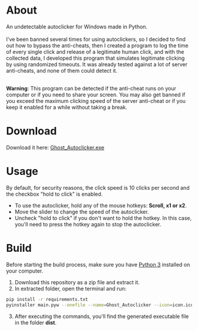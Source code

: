 # About

An undetectable autoclicker for Windows made in Python.
<br />
<br />
I've been banned several times for using autoclickers, so I decided to find out how to bypass the anti-cheats,
then I created a program to log the time of every single click and release of a legitimate human click, and
with the collected data, I developed this program that simulates legitimate clicking by using randomized timeouts.
It was already tested against a lot of server anti-cheats, and none of them could detect it.
<br />
<br />

**Warning**: This program can be detected if the anti-cheat runs on your computer or if you need to share your screen.
You may also get banned if you exceed the maximum clicking speed of the server anti-cheat or if you keep it enabled for a while without taking a break.

# Download

Download it here: [Ghost_Autoclicker.exe](https://github.com/kelio-mv/ghost-autoclicker/releases/download/v1.0/Ghost_Autoclicker.exe)

# Usage

By default, for security reasons, the click speed is 10 clicks per second and the checkbox "hold to click" is enabled.

- To use the autoclicker, hold any of the mouse hotkeys: **Scroll, x1 or x2**.
- Move the slider to change the speed of the autoclicker.
- Uncheck "hold to click" if you don't want to hold the hotkey. In this case, you'll need to press the hotkey again to stop the autoclicker.

# Build

Before starting the build process, make sure you have [Python 3](https://www.python.org/) installed on your computer.

1. Download this repository as a zip file and extract it.
2. In extracted folder, open the terminal and run:

```sh
pip install -r requirements.txt
pyinstaller main.pyw --onefile --name=Ghost_Autoclicker --icon=icon.ico
```

3. After executing the commands, you'll find the generated executable file in the folder **dist**.
